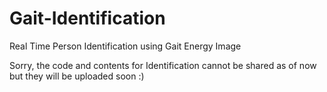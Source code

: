 # Gait-Identification
Real Time Person Identification using Gait Energy Image

Sorry, the code and contents for Identification cannot be shared as of now but they will be uploaded soon :)
